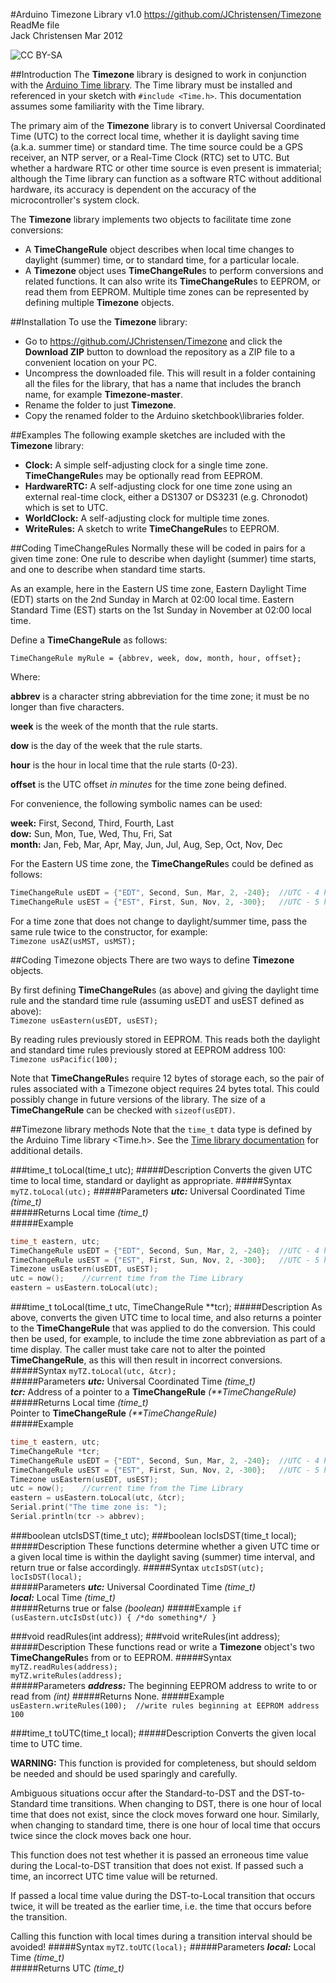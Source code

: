 #Arduino Timezone Library v1.0
https://github.com/JChristensen/Timezone  
ReadMe file  
Jack Christensen Mar 2012  

![CC BY-SA](http://mirrors.creativecommons.org/presskit/buttons/80x15/png/by-sa.png)

##Introduction
The **Timezone** library is designed to work in conjunction with the [Arduino Time library](http://www.arduino.cc/playground/Code/Time).  The Time library must be installed and referenced in your sketch with `#include <Time.h>`.  This documentation assumes some familiarity with the Time library.

The primary aim of the **Timezone** library is to convert Universal Coordinated Time (UTC) to the correct local time, whether it is daylight saving time (a.k.a. summer time) or standard time. The time source could be a GPS receiver, an NTP server, or a Real-Time Clock (RTC) set to UTC.  But whether a hardware RTC or other time source is even present is immaterial; although the Time library can function as a software RTC without additional hardware, its accuracy is dependent on the accuracy of the microcontroller's system clock.

The **Timezone** library implements two objects to facilitate time zone conversions:
- A **TimeChangeRule** object describes when local time changes to daylight (summer) time, or to standard time, for a particular locale.
- A **Timezone** object uses **TimeChangeRule**s to perform conversions and related functions.  It can also write its **TimeChangeRule**s to EEPROM, or read them from EEPROM.  Multiple time zones can be represented by defining multiple **Timezone** objects.

##Installation
To use the **Timezone** library:  
- Go to https://github.com/JChristensen/Timezone and click the **Download ZIP** button to download the repository as a ZIP file to a convenient location on your PC.
- Uncompress the downloaded file.  This will result in a folder containing all the files for the library, that has a name that includes the branch name, for example **Timezone-master**.
- Rename the folder to just **Timezone**.
- Copy the renamed folder to the Arduino sketchbook\libraries folder.

##Examples
The following example sketches are included with the **Timezone** library:
- **Clock:** A simple self-adjusting clock for a single time zone.  **TimeChangeRule**s may be optionally read from EEPROM.
- **HardwareRTC:** A self-adjusting clock for one time zone using an external real-time clock, either a DS1307 or DS3231 (e.g. Chronodot) which is set to UTC.  
- **WorldClock:** A self-adjusting clock for multiple time zones.
- **WriteRules:** A sketch to write **TimeChangeRule**s to EEPROM.

##Coding TimeChangeRules
Normally these will be coded in pairs for a given time zone: One rule to describe when daylight (summer) time starts, and one to describe when standard time starts.

As an example, here in the Eastern US time zone, Eastern Daylight Time (EDT) starts on the 2nd Sunday in March at 02:00 local time. Eastern Standard Time (EST) starts on the 1st Sunday in November at 02:00 local time.

Define a **TimeChangeRule** as follows:

`TimeChangeRule myRule = {abbrev, week, dow, month, hour, offset};`

Where:

**abbrev** is a character string abbreviation for the time zone; it must be no longer than five characters.

**week** is the week of the month that the rule starts.

**dow** is the day of the week that the rule starts.

**hour** is the hour in local time that the rule starts (0-23).

**offset** is the UTC offset _in minutes_ for the time zone being defined.

For convenience, the following symbolic names can be used:

**week:** First, Second, Third, Fourth, Last  
**dow:** Sun, Mon, Tue, Wed, Thu, Fri, Sat  
**month:** Jan, Feb, Mar, Apr, May, Jun, Jul, Aug, Sep, Oct, Nov, Dec

For the Eastern US time zone, the **TimeChangeRule**s could be defined as follows:

```c++
TimeChangeRule usEDT = {"EDT", Second, Sun, Mar, 2, -240};  //UTC - 4 hours
TimeChangeRule usEST = {"EST", First, Sun, Nov, 2, -300};   //UTC - 5 hours
```

For a time zone that does not change to daylight/summer time, pass the same rule twice to the constructor, for example:  
`Timezone usAZ(usMST, usMST);`

##Coding Timezone objects
There are two ways to define **Timezone** objects.

By first defining **TimeChangeRule**s (as above) and giving the daylight time rule and the standard time rule (assuming usEDT and usEST defined as above):  
`Timezone usEastern(usEDT, usEST);`

By reading rules previously stored in EEPROM.  This reads both the daylight and standard time rules previously stored at EEPROM address 100:  
`Timezone usPacific(100);`

Note that **TimeChangeRule**s require 12 bytes of storage each, so the pair of rules associated with a Timezone object requires 24 bytes total.  This could possibly change in future versions of the library.  The size of a **TimeChangeRule** can be checked with `sizeof(usEDT)`.

##Timezone library methods
Note that the `time_t` data type is defined by the Arduino Time library <Time.h>. See the [Time library documentation](http://www.arduino.cc/playground/Code/Time) for additional details.

###time_t toLocal(time_t utc);
#####Description
Converts the given UTC time to local time, standard or daylight as appropriate.
#####Syntax
`myTZ.toLocal(utc);`
#####Parameters
***utc:*** Universal Coordinated Time *(time_t)*  
#####Returns
Local time *(time_t)*  
#####Example
```c++
time_t eastern, utc;
TimeChangeRule usEDT = {"EDT", Second, Sun, Mar, 2, -240};  //UTC - 4 hours
TimeChangeRule usEST = {"EST", First, Sun, Nov, 2, -300};   //UTC - 5 hours
Timezone usEastern(usEDT, usEST);
utc = now();	//current time from the Time Library
eastern = usEastern.toLocal(utc);
```

###time_t toLocal(time_t utc, TimeChangeRule **tcr);
#####Description
As above, converts the given UTC time to local time, and also returns a pointer to the **TimeChangeRule** that was applied to do the conversion. This could then be used, for example, to include the time zone abbreviation as part of a time display.  The caller must take care not to alter the pointed **TimeChangeRule**, as this will then result in incorrect conversions.
#####Syntax
`myTZ.toLocal(utc, &tcr);`  
#####Parameters
***utc:*** Universal Coordinated Time *(time_t)*  
***tcr:*** Address of a pointer to a **TimeChangeRule** _(\*\*TimeChangeRule)_   
#####Returns
Local time *(time_t)*  
Pointer to **TimeChangeRule**  _(\*\*TimeChangeRule)_    
#####Example
```c++
time_t eastern, utc;
TimeChangeRule *tcr;
TimeChangeRule usEDT = {"EDT", Second, Sun, Mar, 2, -240};  //UTC - 4 hours
TimeChangeRule usEST = {"EST", First, Sun, Nov, 2, -300};   //UTC - 5 hours
Timezone usEastern(usEDT, usEST);
utc = now();	//current time from the Time Library
eastern = usEastern.toLocal(utc, &tcr);
Serial.print("The time zone is: ");
Serial.println(tcr -> abbrev);
```

###boolean utcIsDST(time_t utc);
###boolean locIsDST(time_t local);
#####Description
These functions determine whether a given UTC time or a given local time is within the daylight saving (summer) time interval, and return true or false accordingly.
#####Syntax
`utcIsDST(utc);`  
`locIsDST(local);`  
#####Parameters
***utc:*** Universal Coordinated Time *(time_t)*  
***local:*** Local Time *(time_t)*  
#####Returns
true or false *(boolean)*
#####Example
`if (usEastern.utcIsDst(utc)) { /*do something*/ }`

###void readRules(int address);
###void writeRules(int address);
#####Description
These functions read or write a **Timezone** object's two **TimeChangeRule**s from or to EEPROM.
#####Syntax
`myTZ.readRules(address);`  
`myTZ.writeRules(address);`  
#####Parameters
***address:*** The beginning EEPROM address to write to or read from *(int)*
#####Returns
None.
#####Example
`usEastern.writeRules(100);  //write rules beginning at EEPROM address 100`

###time_t toUTC(time_t local);
#####Description
Converts the given local time to UTC time.

**WARNING:** This function is provided for completeness, but should seldom be needed and should be used sparingly and carefully.

Ambiguous situations occur after the Standard-to-DST and the DST-to-Standard time transitions. When changing to DST, there is one hour of local time that does not exist, since the clock moves forward one hour. Similarly, when changing to standard time, there is one hour of local time that occurs twice since the clock moves back one hour.

This function does not test whether it is passed an erroneous time value during the Local-to-DST transition that does not exist. If passed such a time, an incorrect UTC time value will be returned.

If passed a local time value during the DST-to-Local transition that occurs twice, it will be treated as the earlier time, i.e. the time that occurs before the transition.

Calling this function with local times during a transition interval should be
avoided!
#####Syntax
`myTZ.toUTC(local);`
#####Parameters
***local:*** Local Time *(time_t)*  
#####Returns
UTC *(time_t)*  
